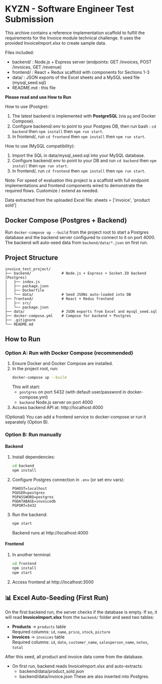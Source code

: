 
KYZN - Software Engineer Test Submission
========================================

This archive contains a reference implementation scaffold to fulfill the requirements
for the Invoice module technical challenge. It uses the provided InvoiceImport.xlsx
to create sample data.

Files included:
- backend/                : Node.js + Express server (endpoints: GET /invoices, POST /invoices, GET /revenue)
- frontend/               : React + Redux scaffold with components for Sections 1-3
- data/                   : JSON exports of the Excel sheets and a MySQL seed file (mysql_seed.sql)
- README.md               : this file


**Please read and use How to Run**

How to use (Postgre):
1. The latest backend is implemented with **PostgreSQL** (via `pg` and Docker Compose).
2. Configure backend/.env to point to your Postgres DB, then run bash :
`cd backend` then `npm install` then `npm run start`.
3. In frontend/, run `cd frontend` then `npm install` then `npm run start`.

How to use (MySQL compatibility):
1. Import the SQL in data/mysql_seed.sql into your MySQL database.
2. Configure backend/.env to point to your DB and run `cd backend` then `npm install` then `npm run start`.
3. In frontend/, run `cd frontend` then `npm install` then `npm run start`.

Note: For speed of evaluation this project is a scaffold with full endpoint implementations
and frontend components wired to demonstrate the required flows. Customize / extend as needed.

Data extracted from the uploaded Excel file: sheets = ['invoice', 'product sold']



## Docker Compose (Postgres + Backend)

Run `docker-compose up --build` from the project root to start a Postgres database and the backend server configured to connect to it on port 4000. The backend will auto-seed data from `backend/data/*.json` on first run.



Project Structure
-----------------
```
invoice_test_project/
├── backend/              # Node.js + Express + Socket.IO backend (Postgres)
│   ├── index.js
│   ├── package.json
│   ├── Dockerfile
│   └── data/             # Seed JSONs auto-loaded into DB
├── frontend/             # React + Redux frontend
│   ├── src/
│   └── package.json
├── data/                 # JSON exports from Excel and mysql_seed.sql
├── docker-compose.yml    # Compose for backend + Postgres
├── .gitignore
└── README.md
```



How to Run
----------

### Option A: Run with Docker Compose (recommended)
1. Ensure Docker and Docker Compose are installed.
2. In the project root, run:
   ```bash
   docker-compose up --build
   ```
   This will start:
   - `postgres` on port 5432 (with default user/password in docker-compose.yml)
   - `backend` Node.js server on port 4000
3. Access backend API at: http://localhost:4000

(Optional) You can add a frontend service to docker-compose or run it separately (Option B).

### Option B: Run manually

#### Backend
1. Install dependencies:
   ```bash
   cd backend
   npm install
   ```
2. Configure Postgres connection in `.env` (or set env vars):
   ```env
   PGHOST=localhost
   PGUSER=postgres
   PGPASSWORD=postgres
   PGDATABASE=invoicedb
   PGPORT=5432
   ```
3. Run the backend:
   ```bash
   npm start
   ```
   Backend runs at http://localhost:4000

#### Frontend
1. In another terminal:
   ```bash
   cd frontend
   npm install
   npm start
   ```
2. Access frontend at http://localhost:3000

## 📊 Excel Auto-Seeding (First Run)

On the first backend run, the server checks if the database is empty. If so, it will read **InvoiceImport.xlsx** from the `backend/` folder and seed two tables:

- **Products** → `products` table  
  Required columns: `id`, `name`, `price`, `stock`, `picture`
- **Invoices** → `invoices` table  
  Required columns: `id`, `date`, `customer_name`, `salesperson_name`, `notes`, `total`

After this seed, all product and invoice data come from the database.

- On first run, backend reads InvoiceImport.xlsx and auto-extracts:
  - backend/data/product_sold.json
  - backend/data/invoice.json
  These are also inserted into Postgres.
